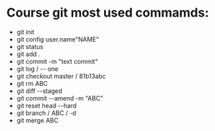 # Course git most used commamds:
- git init
- git config user.name"NAME"
- git status
- git add .
- git commit -m "text commit"
- git log / -- one
- git checkout master / 81b13abc
- git rm ABC
- git diff --staged
- git commit --amend -m "ABC"
- git reset head --hard
- git branch / ABC / -d
- git merge ABC

